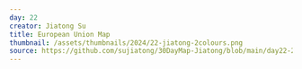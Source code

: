```yaml
---
day: 22
creator: Jiatong Su
title: European Union Map
thumbnail: /assets/thumbnails/2024/22-jiatong-2colours.png
source: https://github.com/sujiatong/30DayMap-Jiatong/blob/main/day22-2colours/day22_2colours.Rmd
---
```


